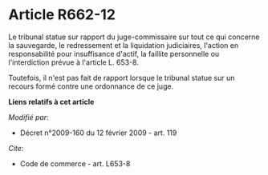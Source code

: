 # Article R662-12

Le tribunal statue sur rapport du juge-commissaire sur tout ce qui concerne la sauvegarde, le redressement et la liquidation
judiciaires, l'action en responsabilité pour insuffisance d'actif, la faillite personnelle ou l'interdiction prévue à
l'article L. 653-8. 

Toutefois, il n'est pas fait de rapport lorsque le tribunal statue sur un recours formé contre une ordonnance de ce juge.

**Liens relatifs à cet article**

_Modifié par_:

  - Décret n°2009-160 du 12 février 2009 - art. 119

_Cite_:

  - Code de commerce - art. L653-8
